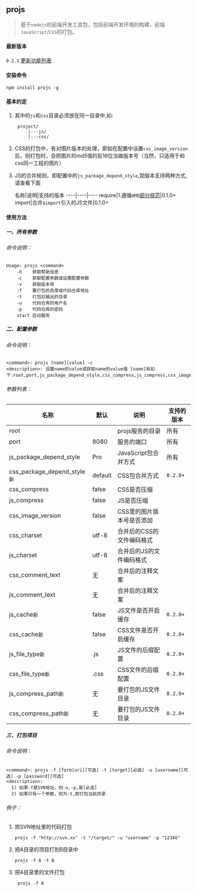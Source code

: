 ## projs

>基于`nodejs`的前端开发工具包，包括前端开发环境的构建，前端`JavaScript`/`CSS`的打包。

#### 最新版本

`0.2.1` 	[更新功能列表](https://github.com/stri/projs/issues/4)

#### 安装命令

    npm install projs -g
    
#### 基本约定

1. 其中的`js`和`css`目录必须放在同一目录中,如:

		project/
			|---js/
			|---css/

2. CSS的打包中，有对图片版本的处理，即如在配置中设置`css_image_version`后，则打包时，会把图片的md5值的前16位当做版本号（当然，只适用于和css同一工程的图片）

3. JS的合并规则，即配置中的`js_package_depend_style`,现版本支持两种方式,请查看下面

	名称|说明|支持的版本
----|----|----
require|1.遵循`AMD`[部分规范](https://github.com/stri/projs/issues/1)|0.1.0+
import|合并`$import`引入的JS文件|0.1.0+



#### 使用方法

##### 一、所有参数
###### 命令说明：

	Usage: projs <command>
		-h    获取帮助信息
		-c    获取配置参数或设置配置参数
		-v    获取版本号
		-f    要打包的目录或代码仓库地址
		-t    打包后输出的目录
		-u    代码仓库的用户名
		-p    代码仓库的密码
		start 启动服务

##### 二、配置参数

###### 命令说明：
	<command>: projs [name][value] -c
	<description>: 设置name的value或获取name的value值 [name]有如下:root,port,js_package_depend_style,css_compress,js_compress,css_image_version,css_charset,js_charset,css_comment_text,js_comment_text


###### 参数列表：

名称|默认|说明|支持的版本
-------|------|-----|-----
root||projs服务的目录|所有
port|8080|服务的端口|所有
js_package_depend_style|Pro|JavaScript包合并方式|所有
css_package_depend_style`新`|default|CSS包合并方式|`0.2.0+`
css_compress|false|CSS是否压缩
js_compress|false|JS是否压缩
css_image_version|false|CSS里的图片版本号是否添加
css_charset|utf-8|合并后的CSS的文件编码格式
js_charset|utf-8|合并后的JS的文件编码格式
css_comment_text|无|合并后的注释文案
js_comment_text|无|合并后的注释文案
js_cache`新`|false|JS文件是否开启缓存|`0.2.0+`
css_cache`新`|false|CSS文件是否开启缓存|`0.2.0+`
js_file_type`新`|\.js|JS文件的后缀配置|`0.2.0+`
css_file_type`新`|\.css|CSS文件的后缀配置|`0.2.0+`
js_compress_path`新`|无|要打包的JS文件目录|`0.2.0+`
css_compress_path`新`|无|要打包的JS文件目录|`0.2.0+`


##### 三、打包项目

###### 命令说明：
	<command>: projs -f [form|uri][可选] -t [target][必选] -u [username][可选] -p [password][可选]
	<description>:
      1) 如果-f是SVN地址，则-u,-p,是[必选]
      2) 如果只有一个参数，则为-t,即打包当前目录

###### 例子：
1.	把SVN地址里的代码打包
		
		projs -f "http://svn.xx" -t "/target/" -u "username" -p "12346"

2.	把A目录的项目打到B目录中

		projs -f A -t B 
3. 把A目录里的文件打包

		projs -f A

